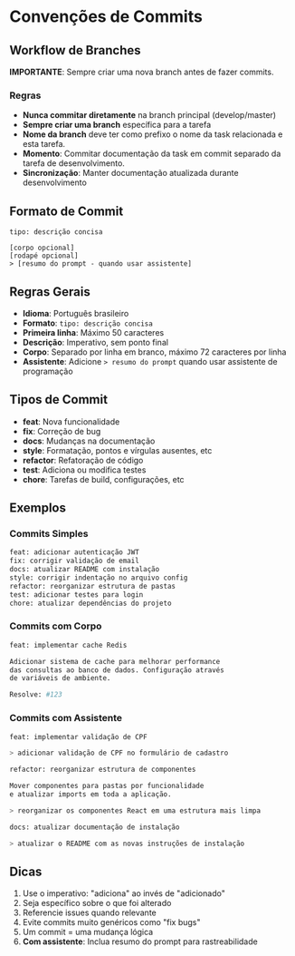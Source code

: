 # Convenções de Commits

## Workflow de Branches

**IMPORTANTE**: Sempre criar uma nova branch antes de fazer commits.

### Regras
- **Nunca commitar diretamente** na branch principal (develop/master)
- **Sempre criar uma branch** específica para a tarefa
- **Nome da branch** deve ter como prefixo o nome da task relacionada e esta tarefa.
- **Momento**: Commitar documentação da task em commit separado da tarefa de desenvolvimento.
- **Sincronização**: Manter documentação atualizada durante desenvolvimento

## Formato de Commit

```
tipo: descrição concisa

[corpo opcional]
[rodapé opcional]
> [resumo do prompt - quando usar assistente]
```

## Regras Gerais

- **Idioma**: Português brasileiro
- **Formato**: `tipo: descrição concisa` 
- **Primeira linha**: Máximo 50 caracteres
- **Descrição**: Imperativo, sem ponto final
- **Corpo**: Separado por linha em branco, máximo 72 caracteres por linha
- **Assistente**: Adicione `> resumo do prompt` quando usar assistente de programação

## Tipos de Commit

- **feat**: Nova funcionalidade
- **fix**: Correção de bug
- **docs**: Mudanças na documentação
- **style**: Formatação, pontos e vírgulas ausentes, etc
- **refactor**: Refatoração de código
- **test**: Adiciona ou modifica testes
- **chore**: Tarefas de build, configurações, etc

## Exemplos

### Commits Simples
```bash
feat: adicionar autenticação JWT
fix: corrigir validação de email
docs: atualizar README com instalação
style: corrigir indentação no arquivo config
refactor: reorganizar estrutura de pastas
test: adicionar testes para login
chore: atualizar dependências do projeto
```

### Commits com Corpo
```bash
feat: implementar cache Redis

Adicionar sistema de cache para melhorar performance
das consultas ao banco de dados. Configuração através
de variáveis de ambiente.

Resolve: #123
```

### Commits com Assistente
```bash
feat: implementar validação de CPF

> adicionar validação de CPF no formulário de cadastro
```

```bash
refactor: reorganizar estrutura de componentes

Mover componentes para pastas por funcionalidade
e atualizar imports em toda a aplicação.

> reorganizar os componentes React em uma estrutura mais limpa
```

```bash
docs: atualizar documentação de instalação

> atualizar o README com as novas instruções de instalação
```

## Dicas

1. Use o imperativo: "adiciona" ao invés de "adicionado"
2. Seja específico sobre o que foi alterado
3. Referencie issues quando relevante
4. Evite commits muito genéricos como "fix bugs"
5. Um commit = uma mudança lógica
6. **Com assistente**: Inclua resumo do prompt para rastreabilidade